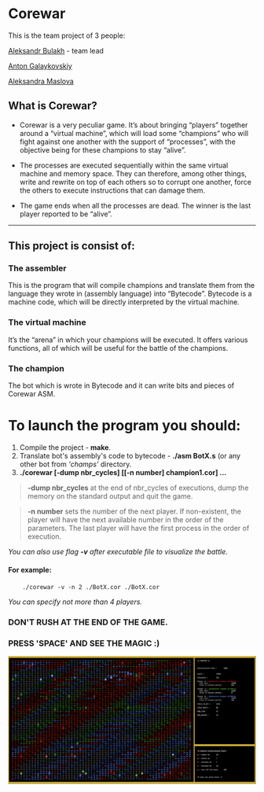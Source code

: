 # Corewar
This is the team project of 3 people:

[Aleksandr Bulakh](https://github.com/lownhay) - team lead

[Anton Galaykovskiy](https://github.com/CharlesWin)

[Aleksandra Maslova](https://github.com/o-maslova)


## What is Corewar?
* Corewar is a very peculiar game. It’s about bringing “players” together around a “virtual machine”, which will load some “champions” who will fight against one another with the support of “processes”, with the objective being for these champions to stay “alive”.

* The processes are executed sequentially within the same virtual machine and memory space. They can therefore, among other things, write and rewrite on top of each others so to corrupt one another, force the others to execute instructions that can damage them.

* The game ends when all the processes are dead. The winner is the last player reported to be “alive”.

---
## This project is consist of:
### The assembler
This is the program that will compile champions and translate them from the language they wrote in (assembly language) into “Bytecode”. Bytecode is a machine code, which will be directly interpreted by the virtual machine.

### The virtual machine
It’s the “arena” in which your champions will be executed. It offers various functions, all of which will be useful for the battle of the champions.

### The champion
The bot which is wrote in Bytecode and it can write bits and pieces of Corewar ASM.

# To launch the program you should:
1. Compile the project - **make**.
2. Translate bot's assembly's code to bytecode - **./asm BotX.s** (or any other bot from *'champs'* directory.
3. **./corewar [-dump nbr_cycles] [[-n number] champion1.cor] ...**

> **-dump nbr_cycles**
at the end of nbr\_cycles of executions, dump the memory on the standard output and quit the game.

> **-n number**
sets the number of the next player. If non-existent, the player will have the next available number in the order of the parameters. The last player will have the first process in the order of execution.

*You can also use flag **-v** after executable file to visualize the battle.*

#### For example:
		./corewar -v -n 2 ./BotX.cor ./BotX.cor

*You can specify not more than 4 players.*

### DON'T RUSH AT THE END OF THE GAME.
### PRESS 'SPACE' AND SEE THE MAGIC :)

![Alt-picture](https://github.com/o-maslova/corewar/blob/master/corewar.png "corewar")